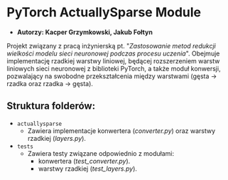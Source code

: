 # PyTorch ActuallySparse Module
* **Autorzy: Kacper Grzymkowski, Jakub Fołtyn**  

Projekt związany z pracą inżynierską pt. "*Zastosowanie metod redukcji wielkości modelu sieci neuronowej podczas procesu uczenia*". Obejmuje implementację rzadkiej warstwy liniowej, będącej rozszerzeniem warstw liniowych sieci neuronowej z biblioteki PyTorch, a także moduł konwersji, pozwalający na swobodne przekształcenia między warstwami (gęsta &rarr; rzadka oraz rzadka &rarr; gęsta).  

## Struktura folderów:
* `actuallysparse`
  - Zawiera implementacje konwertera (*converter.py*) oraz warstwy rzadkiej (*layers.py*).
* `tests`
  - Zawiera testy związane odpowiednio z modułami:
    - konwertera (*test_converter.py*).
    - warstwy rzadkiej (*test_layers.py*).
